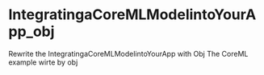 # IntegratingaCoreMLModelintoYourApp_obj
Rewrite the IntegratingaCoreMLModelintoYourApp with Obj
The CoreML example wirte by obj
